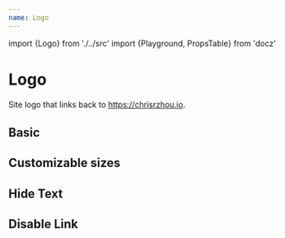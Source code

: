 ```yaml
---
name: Logo
---
```


import {Logo} from './../src'
import {Playground, PropsTable} from 'docz'

# Logo

Site logo that links back to https://chrisrzhou.io.

<PropsTable of={Logo} />

## Basic

<Playground>
  <Logo />
</Playground>

## Customizable sizes

<Playground>
  <Logo size={20}/>
  <Logo size={40}/>
  <Logo size={100}/>
</Playground>

## Hide Text

<Playground>
  <Logo showText={false} />
</Playground>

## Disable Link

<Playground>
  <Logo disableLink />
</Playground>
